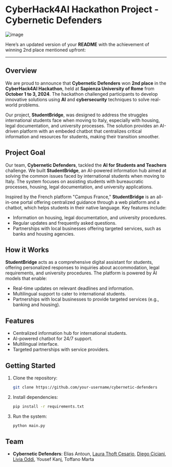 # CyberHack4AI Hackathon Project - Cybernetic Defenders
![image](https://github.com/user-attachments/assets/35b16ae3-8493-40e9-876b-c521025da81c)

Here’s an updated version of your **README** with the achievement of winning 2nd place mentioned upfront:

---
## Overview
We are proud to announce that **Cybernetic Defenders** won **2nd place** in the **CyberHack4AI Hackathon**, held at **Sapienza University of Rome** from **October 1 to 3, 2024**. The hackathon challenged participants to develop innovative solutions using **AI** and **cybersecurity** techniques to solve real-world problems. 

Our project, **StudentBridge**, was designed to address the struggles international students face when moving to Italy, especially with housing, legal documentation, and university processes. The solution provides an AI-driven platform with an embeded chatbot that centralizes critical information and resources for students, making their transition smoother.

## Project Goal
Our team, **Cybernetic Defenders**, tackled the **AI for Students and Teachers** challenge. We built **StudentBridge**, an AI-powered information hub aimed at solving the common issues faced by international students when moving to Italy. The system focuses on assisting students with bureaucratic processes, housing, legal documentation, and university applications.

Inspired by the French platform "Campus France," **StudentBridge** is an all-in-one portal offering centralized guidance through a web platform and a chatbot, which helps students in their native language. Key features include:
- Information on housing, legal documentation, and university procedures.
- Regular updates and frequently asked questions.
- Partnerships with local businesses offering targeted services, such as banks and housing agencies.

## How it Works
**StudentBridge** acts as a comprehensive digital assistant for students, offering personalized responses to inquiries about accommodation, legal requirements, and university procedures. The platform is powered by AI models that enable:
- Real-time updates on relevant deadlines and information.
- Multilingual support to cater to international students.
- Partnerships with local businesses to provide targeted services (e.g., banking and housing).

## Features
- Centralized information hub for international students.
- AI-powered chatbot for 24/7 support.
- Multilingual interface.
- Targeted partnerships with service providers.

## Getting Started
1. Clone the repository:
   ```bash
   git clone https://github.com/your-username/cybernetic-defenders
   ```
2. Install dependencies:
   ```bash
   pip install -r requirements.txt
   ```
3. Run the system:
   ```bash
   python main.py
   ```

## Team
- **Cybernetic Defenders**: Elias Antoun, [Laura Thoft Cesario](https://github.com/laurathoft), [Diego Ciciani](https://github.com/diego-ciciani01), [Livia Oddi](https://github.com/Livia020799), Yousef Kanj, Toffano Marta


